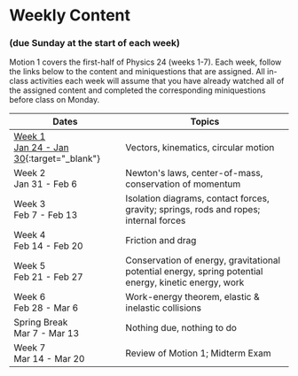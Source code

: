 # Weekly Content 
### (due Sunday at the start of each week)

Motion 1 covers the first-half of Physics 24 (weeks 1-7). Each week, follow the links below to the content and miniquestions that are assigned. All in-class activities each week will assume that you have already watched all of the assigned content and completed the corresponding miniquestions before class on Monday. 

Dates | Topics
----- | -------
[Week 1 <br> Jan 24 - Jan 30](week1){:target="_blank"} |Vectors, kinematics, circular motion
Week 2 <br> Jan 31 - Feb 6 |  Newton's laws, center-of-mass, conservation of momentum
Week 3 <br> Feb 7 - Feb 13 |  Isolation diagrams, contact forces, gravity; springs, rods and ropes; internal forces
Week 4 <br>  Feb 14 - Feb 20 |  Friction and drag
Week 5 <br> Feb 21 - Feb 27 | Conservation of energy, gravitational potential energy, spring potential energy, kinetic energy, work
Week 6 <br>  Feb 28 - Mar 6 |  Work-energy theorem, elastic & inelastic collisions
Spring Break <br>  Mar 7 - Mar 13 | Nothing due, nothing to do
Week 7 <br>  Mar 14 - Mar 20 |  Review of Motion 1; Midterm Exam


